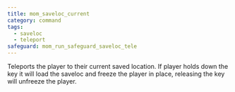 ```yaml
---
title: mom_saveloc_current
category: command
tags:
  - saveloc
  - teleport
safeguard: mom_run_safeguard_saveloc_tele
---
```


Teleports the player to their current saved location. If player holds down the key it will load the saveloc and freeze the player in place, releasing the key will unfreeze the player.
